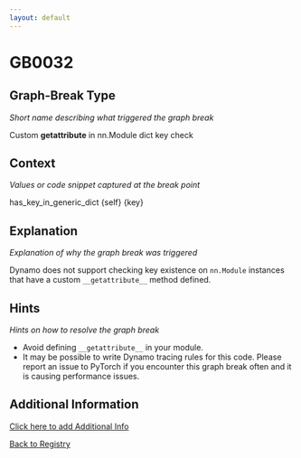 ```yaml
---
layout: default
---
```

# GB0032

## Graph-Break Type
*Short name describing what triggered the graph break*

Custom __getattribute__ in nn.Module dict key check

## Context
*Values or code snippet captured at the break point*

has_key_in_generic_dict {self} {key}

## Explanation
*Explanation of why the graph break was triggered*

Dynamo does not support checking key existence on `nn.Module` instances that have a custom `__getattribute__` method defined.

## Hints
*Hints on how to resolve the graph break*

- Avoid defining `__getattribute__` in your module.
- It may be possible to write Dynamo tracing rules for this code. Please report an issue to PyTorch if you encounter this graph break often and it is causing performance issues.


## Additional Information

<!-- ADDITIONAL INFORMATION START - Add custom information below this line -->

<!-- ADDITIONAL INFORMATION END -->


[Click here to add Additional Info](https://github.com/pytorch-labs/compile-graph-break-site/edit/main/docs/gb/gb0032.md)

[Back to Registry](../index.html)
